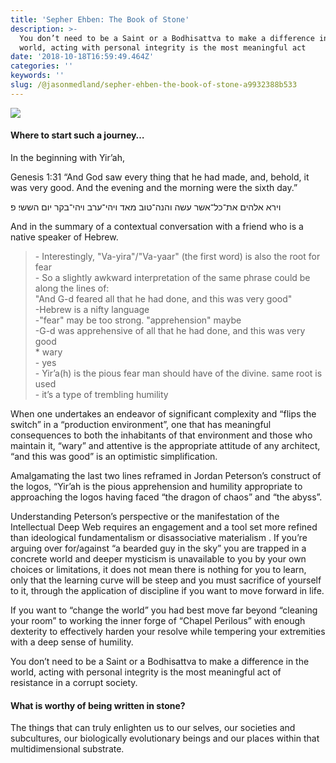 ```yaml
---
title: 'Sepher Ehben: The Book of Stone'
description: >-
  You don’t need to be a Saint or a Bodhisattva to make a difference in the
  world, acting with personal integrity is the most meaningful act
date: '2018-10-18T16:59:49.464Z'
categories: ''
keywords: ''
slug: /@jasonmedland/sepher-ehben-the-book-of-stone-a9932388b533
---
```


![](https://cdn-images-1.medium.com/max/800/1*V1amqCE1tzcLDaqEvNafSQ.jpeg)

#### Where to start such a journey…

In the beginning with Yir’ah,

Genesis 1:31 “And God saw every thing that he had made, and, behold, it was very good. And the evening and the morning were the sixth day.”

וירא אלהים את־כל־אשר עשה והנה־טוב מאד ויהי־ערב ויהי־בקר יום הששי׃ פ

And in the summary of a contextual conversation with a friend who is a native speaker of Hebrew.

> \- Interestingly, "Va-yira"/"Va-yaar" (the first word) is also the root for fear  
> \- So a slightly awkward interpretation of the same phrase could be along the lines of:  
> "And G-d feared all that he had done, and this was very good"  
> \-Hebrew is a nifty language  
> \-"fear" may be too strong. "apprehension" maybe  
> \-G-d was apprehensive of all that he had done, and this was very good  
> \* wary  
> \- yes  
> \- Yir’a(h) is the pious fear man should have of the divine. same root is used  
> \- it’s a type of trembling humility

When one undertakes an endeavor of significant complexity and “flips the switch” in a “production environment”, one that has meaningful consequences to both the inhabitants of that environment and those who maintain it, “wary” and attentive is the appropriate attitude of any architect, “and this was good” is an optimistic simplification.

Amalgamating the last two lines reframed in Jordan Peterson’s construct of the logos, “Yir’ah is the pious apprehension and humility appropriate to approaching the logos having faced “the dragon of chaos” and “the abyss”.

Understanding Peterson’s perspective or the manifestation of the Intellectual Deep Web requires an engagement and a tool set more refined than ideological fundamentalism or disassociative materialism . If you’re arguing over for/against “a bearded guy in the sky” you are trapped in a concrete world and deeper mysticism is unavailable to you by your own choices or limitations, it does not mean there is nothing for you to learn, only that the learning curve will be steep and you must sacrifice of yourself to it, through the application of discipline if you want to move forward in life.

If you want to “change the world” you had best move far beyond “cleaning your room” to working the inner forge of “Chapel Perilous” with enough dexterity to effectively harden your resolve while tempering your extremities with a deep sense of humility.

You don’t need to be a Saint or a Bodhisattva to make a difference in the world, acting with personal integrity is the most meaningful act of resistance in a corrupt society.

#### What is worthy of being written in stone?

The things that can truly enlighten us to our selves, our societies and subcultures, our biologically evolutionary beings and our places within that multidimensional substrate.